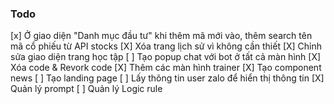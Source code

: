 ### Todo

[x] Ở giao diện "Danh mục đầu tư" khi thêm mã mới vào, thêm search tên mã cổ phiếu từ API stocks
[X] Xóa trang lịch sử vì không cần thiết
[X] Chỉnh sửa giao diện trang học tập
[ ] Tạo popup chat với bot ở tất cả màn hình
[X] Xóa code & Revork code
[X] Thêm các màn hình trainer
[X] Tạo component news
[ ] Tạo landing page
[ ] Lấy thông tin user zalo để hiển thị thông tin
[X] Quản lý prompt
[ ] Quản lý Logic rule
